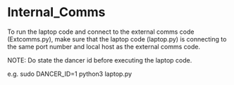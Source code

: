 # Internal_Comms

To run the laptop code and connect to the external comms code (Extcomms.py), make sure that the laptop code (laptop.py) is connecting to the same port number and local host as the external comms code.  

NOTE: 
Do state the dancer id before executing the laptop code.


e.g. sudo DANCER_ID=1 python3 laptop.py